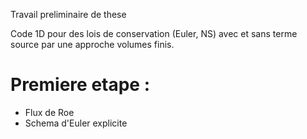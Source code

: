 Travail preliminaire de these

Code 1D pour des lois de conservation (Euler, NS) avec et sans terme source par une approche
volumes finis.

# Premiere etape :
- Flux de Roe
- Schema d'Euler explicite
